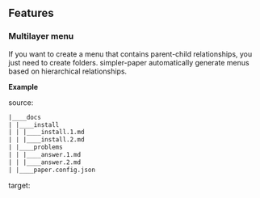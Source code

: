 ## Features    


### Multilayer menu  
If you want to create a menu that contains parent-child relationships, you just need to create folders.
simpler-paper automatically generate menus based on hierarchical relationships.  
 
**Example**  

source:
```html
|____docs
| |____install
| | |____install.1.md
| | |____install.2.md
| |____problems
| | |____answer.1.md
| | |____answer.2.md
| |____paper.config.json

```  
target:  


